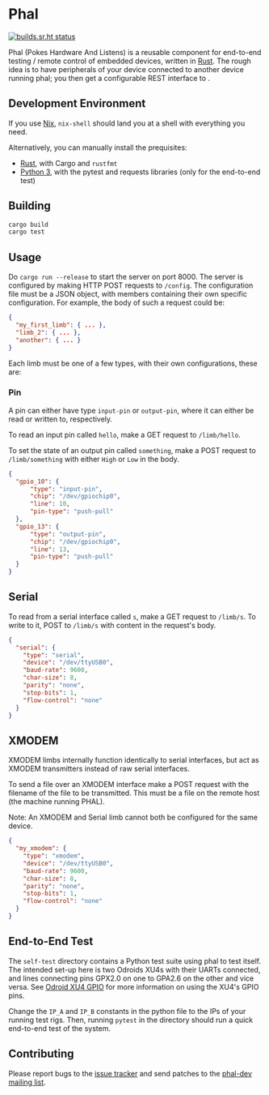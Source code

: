 # Phal

[![builds.sr.ht status](https://builds.sr.ht/~cdo/phal.svg)](https://builds.sr.ht/~cdo/phal?)

Phal (Pokes Hardware And Listens) is a reusable component for
end-to-end testing / remote control of embedded devices, written in
[Rust](https://www.rust-lang.org/). The rough idea is to have
peripherals of your device connected to another device running phal;
you then get a configurable REST interface to .

## Development Environment

If you use [Nix](https://nixos.org/), `nix-shell` should land you at a
shell with everything you need.

Alternatively, you can manually install the prequisites:

- [Rust](https://rustup.rs/), with Cargo and `rustfmt`
- [Python 3](https://www.python.org/), with the pytest and requests
  libraries (only for the end-to-end test)

## Building

```sh
cargo build
cargo test
```

## Usage

Do `cargo run --release` to start the server on port 8000. The server
is configured by making HTTP POST requests to `/config`. The
configuration file must be a JSON object, with members containing
their own specific configuration. For example, the body of such a
request could be:

```json
{
  "my_first_limb": { ... },
  "limb_2": { ... },
  "another": { ... }
}
```

Each limb must be one of a few types, with their own configurations,
these are:

### Pin

A pin can either have type `input-pin` or `output-pin`, where it can
either be read or written to, respectively.

To read an input pin called `hello`, make a GET request to
`/limb/hello`.

To set the state of an output pin called `something`, make a POST
request to `/limb/something` with either `High` or `Low` in the body.

```json
{
  "gpio_10": {
      "type": "input-pin",
      "chip": "/dev/gpiochip0",
      "line": 10,
      "pin-type": "push-pull"
  },
  "gpio_13": {
      "type": "output-pin",
      "chip": "/dev/gpiochip0",
      "line": 13,
      "pin-type": "push-pull"
  }
}
```

## Serial

To read from a serial interface called `s`, make a GET request to
`/limb/s`. To write to it, POST to `/limb/s` with content in the
request's body.

```json
{
  "serial": {
    "type": "serial",
    "device": "/dev/ttyUSB0",
    "baud-rate": 9600,
    "char-size": 8,
    "parity": "none",
    "stop-bits": 1,
    "flow-control": "none"
  }
}
```

## XMODEM

XMODEM limbs internally function identically to serial interfaces,
but act as XMODEM transmitters instead of raw serial interfaces.

To send a file over an XMODEM interface make a POST request with the
filename of the file to be transmitted. This must be a file on the
remote host (the machine running PHAL).

Note: An XMODEM and Serial limb cannot both be configured for the
same device.

```json
{
  "my_xmodem": {
    "type": "xmodem",
    "device": "/dev/ttyUSB0",
    "baud-rate": 9600,
    "char-size": 8,
    "parity": "none",
    "stop-bits": 1,
    "flow-control": "none"
  }
}
```

## End-to-End Test

The `self-test` directory contains a Python test suite using phal to
test itself. The intended set-up here is two Odroids XU4s with their
UARTs connected, and lines connecting pins GPX2.0 on one to GPA2.6 on
the other and vice versa. See [Odroid XU4 GPIO](odroid-xu4-gpio.md)
for more information on using the XU4's GPIO pins.

Change the `IP_A` and `IP_B` constants in the python file to the IPs
of your running test rigs. Then, running `pytest` in the directory
should run a quick end-to-end test of the system.

## Contributing

Please report bugs to the [issue tracker](https://todo.sr.ht/~cdo/phal)
and send patches to the [phal-dev mailing list](https://lists.sr.ht/~cdo/phal-dev).
